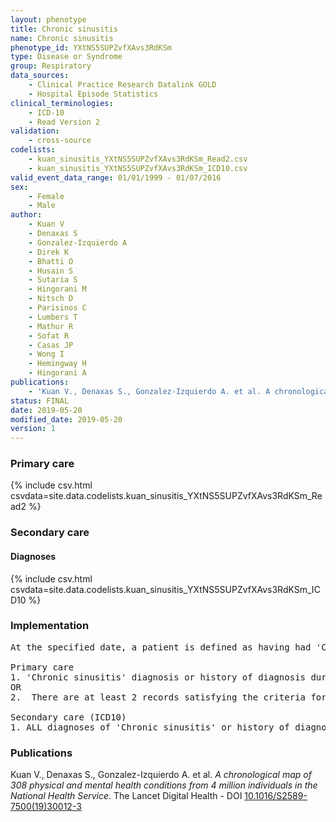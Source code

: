 ```yaml
---
layout: phenotype
title: Chronic sinusitis
name: Chronic sinusitis
phenotype_id: YXtNS5SUPZvfXAvs3RdKSm 
type: Disease or Syndrome
group: Respiratory
data_sources: 
    - Clinical Practice Research Datalink GOLD
    - Hospital Episode Statistics
clinical_terminologies: 
    - ICD-10
    - Read Version 2
validation: 
    - cross-source
codelists: 
    - kuan_sinusitis_YXtNS5SUPZvfXAvs3RdKSm_Read2.csv
    - kuan_sinusitis_YXtNS5SUPZvfXAvs3RdKSm_ICD10.csv
valid_event_data_range: 01/01/1999 - 01/07/2016
sex: 
    - Female
    - Male
author: 
    - Kuan V
    - Denaxas S
    - Gonzalez-Izquierdo A
    - Direk K
    - Bhatti O
    - Husain S
    - Sutaria S
    - Hingorani M
    - Nitsch D
    - Parisinos C
    - Lumbers T
    - Mathur R
    - Sofat R
    - Casas JP
    - Wong I
    - Hemingway H
    - Hingorani A
publications: 
    - 'Kuan V., Denaxas S., Gonzalez-Izquierdo A. et al. A chronological map of 308 physical and mental health conditions from 4 million individuals in the National Health Service. The Lancet Digital Health - DOI: 10.1016/S2589-7500(19)30012-3' 
status: FINAL
date: 2019-05-20
modified_date: 2019-05-20
version: 1
---
```

### Primary care 
{% include csv.html csvdata=site.data.codelists.kuan_sinusitis_YXtNS5SUPZvfXAvs3RdKSm_Read2 %}
### Secondary care 
#### Diagnoses 
{% include csv.html csvdata=site.data.codelists.kuan_sinusitis_YXtNS5SUPZvfXAvs3RdKSm_ICD10 %}
### Implementation 
<pre>At the specified date, a patient is defined as having had 'Chronic sinusitis' IF they meet the criteria for any of the following on or before the specified date. The earliest date on which the individual meets any of the following criteria on or before the specified date is defined as the first event date:

Primary care
1. 'Chronic sinusitis' diagnosis or history of diagnosis during a consultation 
OR
2.  There are at least 2 records satisfying the criteria for Possible diagnosis of 'Chronic sinusitis' during a consultation more than 84 days apart. 

Secondary care (ICD10)
1. ALL diagnoses of 'Chronic sinusitis' or history of diagnosis during a hospitalization</pre> 
 
### Publications 
Kuan V., Denaxas S., Gonzalez-Izquierdo A. et al. _A chronological map of 308 physical and mental health conditions from 4 million individuals in the National Health Service_. The Lancet Digital Health - DOI <a href='https://www.thelancet.com/journals/landig/article/PIIS2589-7500(19)30012-3/fulltext'>10.1016/S2589-7500(19)30012-3</a>